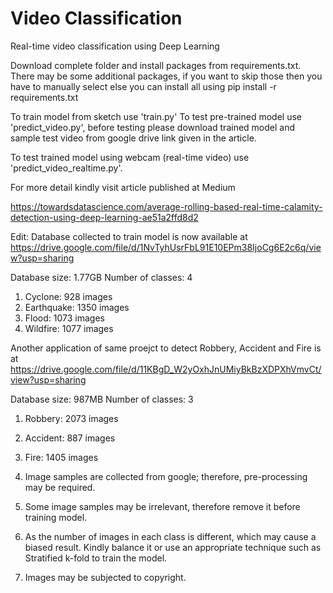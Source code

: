# Video Classification
Real-time video classification using Deep Learning

Download complete folder and install packages from requirements.txt. There may be some additional packages, if you want to skip those then you have to manually select else you can install all using 
pip install -r requirements.txt

To train model from sketch use 'train.py'
To test pre-trained model use 'predict_video.py', before testing please download trained model and sample test video from google drive link given in the article.

To test trained model using webcam (real-time video) use 'predict_video_realtime.py'.

For more detail kindly visit article published at Medium

https://towardsdatascience.com/average-rolling-based-real-time-calamity-detection-using-deep-learning-ae51a2ffd8d2

Edit: Database collected to train model is now available at https://drive.google.com/file/d/1NvTyhUsrFbL91E10EPm38IjoCg6E2c6q/view?usp=sharing

Database size: 1.77GB
Number of classes: 4
1) Cyclone: 928 images
2) Earthquake: 1350 images
3) Flood: 1073 images
4) Wildfire: 1077 images

Another application of same proejct to detect Robbery, Accident and Fire is at
https://drive.google.com/file/d/11KBgD_W2yOxhJnUMiyBkBzXDPXhVmvCt/view?usp=sharing

Database size: 987MB
Number of classes: 3
1) Robbery: 2073 images
2) Accident: 887 images
3) Fire: 1405 images

1) Image samples are collected from google; therefore, pre-processing may be required.
2) Some image samples may be irrelevant, therefore remove it before training model.
3) As the number of images in each class is different, which may cause a biased result. Kindly balance it or use an appropriate technique such as Stratified k-fold to train the model.
4) Images may be subjected to copyright.
